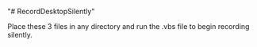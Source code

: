 "# RecordDesktopSilently" 

Place these 3 files in any directory and run the .vbs file to begin recording silently.

